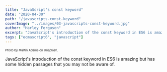 ```yaml
---
title: "JavaScript's const keyword"
date: "2020-04-30"
path: "/javascripts-const-keyword"
coverImage: "../images/03-javascripts-const-keyword.jpg"
author: "Harley Ferguson"
excerpt: "JavaScript's introduction of the const keyword in ES6 is amazing but has some hidden passages that you may not be aware of."
tags: ["ecmascript6", "javascript"]
---
```


<sub><sup>Photo by Martin Adams on Unsplash.</sub></sup>

JavaScript's introduction of the const keyword in ES6 is amazing but has some hidden passages that you may not be aware of.
